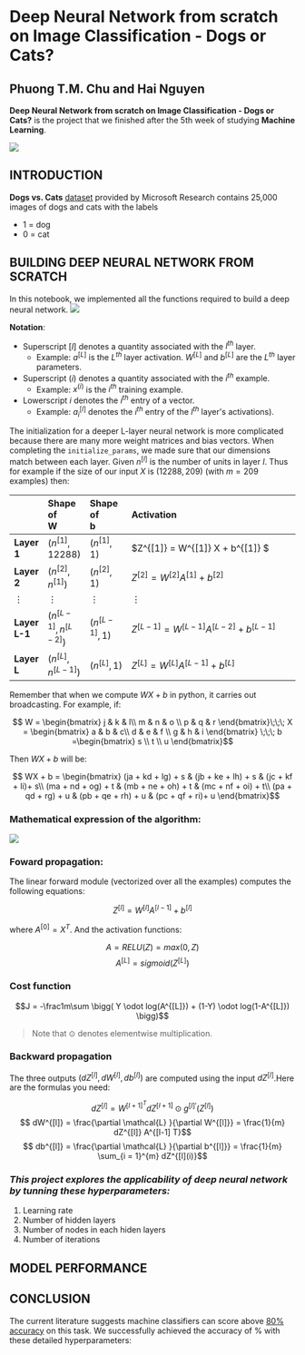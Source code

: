 # Deep Neural Network from scratch on Image Classification - Dogs or Cats?

## **Phuong T.M. Chu and Hai Nguyen**

**Deep Neural Network from scratch on Image Classification - Dogs or Cats?** is the project that we finished after the 5th week of studying **Machine Learning**.

![](https://storage.googleapis.com/kaggle-competitions/kaggle/3362/media/woof_meow.jpg)

## INTRODUCTION
**Dogs vs. Cats** [dataset](https://www.kaggle.com/c/dogs-vs-cats/data) provided by  Microsoft Research contains 25,000 images of dogs and cats with the labels 
* 1 = dog
* 0 = cat 

## BUILDING DEEP NEURAL NETWORK FROM SCRATCH

In this notebook, we implemented all the functions required to build a deep neural network.
![](https://i.imgur.com/ivhZhmx.png)

**Notation**:
- Superscript $[l]$ denotes a quantity associated with the $l^{th}$ layer. 
    - Example: $a^{[L]}$ is the $L^{th}$ layer activation. $W^{[L]}$ and $b^{[L]}$ are the $L^{th}$ layer parameters.
- Superscript $(i)$ denotes a quantity associated with the $i^{th}$ example. 
    - Example: $x^{(i)}$ is the $i^{th}$ training example.
- Lowerscript $i$ denotes the $i^{th}$ entry of a vector.
    - Example: $a^{[l]}_i$ denotes the $i^{th}$ entry of the $l^{th}$ layer's activations).
    
The initialization for a deeper L-layer neural network is more complicated because there are many more weight matrices and bias vectors. When completing the `initialize_params`, we made sure that our dimensions match between each layer. Given $n^{[l]}$ is the number of units in layer $l$. Thus for example if the size of our input $X$ is $(12288, 209)$ (with $m=209$ examples) then:

| |**Shape of W**&nbsp;&nbsp;&nbsp;&nbsp;&nbsp;&nbsp;&nbsp;&nbsp; |**Shape of b**&nbsp;&nbsp;&nbsp;&nbsp;&nbsp;&nbsp;&nbsp;&nbsp;&nbsp;&nbsp;&nbsp;|**Activation**&nbsp;&nbsp;&nbsp;&nbsp;&nbsp;&nbsp;&nbsp;&nbsp;&nbsp;&nbsp;&nbsp;&nbsp;&nbsp;&nbsp;&nbsp;&nbsp;&nbsp;&nbsp;&nbsp;&nbsp;&nbsp;&nbsp;&nbsp;&nbsp;&nbsp;&nbsp;&nbsp;&nbsp;&nbsp;&nbsp;&nbsp;&nbsp;&nbsp;&nbsp;&nbsp;&nbsp;&nbsp;&nbsp;&nbsp;&nbsp;&nbsp;&nbsp;&nbsp;&nbsp;&nbsp;&nbsp;&nbsp;&nbsp;&nbsp;&nbsp;&nbsp;&nbsp;&nbsp;&nbsp;&nbsp;&nbsp;&nbsp;&nbsp;&nbsp;&nbsp;&nbsp;&nbsp;|**Shape of Activation**&nbsp;&nbsp;&nbsp;&nbsp;&nbsp;&nbsp;&nbsp;&nbsp;&nbsp;&nbsp;&nbsp;&nbsp;&nbsp;&nbsp;&nbsp;&nbsp;&nbsp;&nbsp;&nbsp;&nbsp;&nbsp;|
|:-|:-|:-|:-|:-|
|**Layer 1**|$(n^{[1]},12288)$|$(n^{[1]},1)$|$Z^{[1]} = W^{[1]}  X + b^{[1]} $|$(n^{[1]},209)$|
| **Layer 2**|$(n^{[2]}, n^{[1]})$|$(n^{[2]},1)$|$Z^{[2]} = W^{[2]} A^{[1]} + b^{[2]}$|$(n^{[2]}, 209)$|
|$\vdots$| $\vdots$ | $\vdots$|$\vdots$|$\vdots$|
|**Layer L-1** | $(n^{[L-1]}, n^{[L-2]})$ | $(n^{[L-1]}, 1)$ | $Z^{[L-1]} =  W^{[L-1]} A^{[L-2]} + b^{[L-1]}$ | $(n^{[L-1]}, 209)$|
|**Layer L** | $(n^{[L]}, n^{[L-1]})$ | $(n^{[L]}, 1)$|  $Z^{[L]} =  W^{[L]} A^{[L-1]} + b^{[L]}$|$(n^{[L]}, 209)$ |

Remember that when we compute $W X + b$ in python, it carries out broadcasting. For example, if: 

$$ W = \begin{bmatrix}
    j  & k  & l\\
    m  & n & o \\
    p  & q & r 
\end{bmatrix}\;\;\; X = \begin{bmatrix}
    a  & b  & c\\
    d  & e & f \\
    g  & h & i 
\end{bmatrix} \;\;\; b =\begin{bmatrix}
    s  \\
    t  \\
    u
\end{bmatrix}$$

Then $WX + b$ will be:

$$ WX + b = \begin{bmatrix}
    (ja + kd + lg) + s  & (jb + ke + lh) + s  & (jc + kf + li)+ s\\
    (ma + nd + og) + t & (mb + ne + oh) + t & (mc + nf + oi) + t\\
    (pa + qd + rg) + u & (pb + qe + rh) + u & (pc + qf + ri)+ u
\end{bmatrix}$$

### **Mathematical expression of the algorithm**:

![](https://i.imgur.com/FPjpVDX.png)

### **Foward propagation:**

The linear forward module (vectorized over all the examples) computes the following equations:

$$Z^{[l]} = W^{[l]}A^{[l-1]} +b^{[l]}$$

where $A^{[0]} = X^T$. And the activation functions:

$$A = RELU(Z) = max(0, Z)$$
$$A^{[L]} = sigmoid(Z^{[L]})$$

### **Cost function**

$$J = -\frac1m\sum \bigg( Y \odot log(A^{[L]}) + (1-Y) \odot log(1-A^{[L]}) \bigg)$$

> Note that $\odot$ denotes elementwise multiplication.

### **Backward propagation**

The three outputs $(dZ^{[l]}, dW^{[l]}, db^{[l]})$ are computed using the input $dZ^{[l]}$.Here are the formulas you need:

$$dZ^{[l]} =   W^{[l+1]^T}dZ^{[l+1]} \odot g^{[l]'}(Z^{[l]})$$
$$ dW^{[l]} = \frac{\partial \mathcal{L} }{\partial W^{[l]}} = \frac{1}{m} dZ^{[l]} A^{[l-1] T}$$
$$ db^{[l]} = \frac{\partial \mathcal{L} }{\partial b^{[l]}} = \frac{1}{m} \sum_{i = 1}^{m} dZ^{[l](i)}$$


### *This project explores the applicability of deep neural network by tunning these hyperparameters:*
1. Learning rate
2. Number of hidden layers
3. Number of nodes in each hiden layers
4. Number of iterations



## MODEL PERFORMANCE

## CONCLUSION
The current literature suggests machine classifiers can score above [80% accuracy](chrome-extension://cbnaodkpfinfiipjblikofhlhlcickei/src/pdfviewer/web/viewer.html?file=http://xenon.stanford.edu/~pgolle/papers/dogcat.pdf) on this task.
We successfully achieved the accuracy of % with these detailed hyperparameters:
